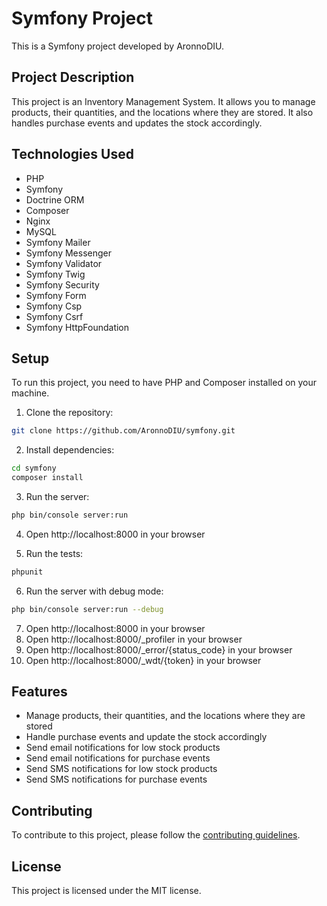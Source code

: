 # Symfony Project

This is a Symfony project developed by AronnoDIU.

## Project Description

This project is an Inventory Management System. It allows you to manage products, their quantities, and the locations where they are stored. It also handles purchase events and updates the stock accordingly.

## Technologies Used

- PHP
- Symfony
- Doctrine ORM
- Composer
- Nginx
- MySQL
- Symfony Mailer
- Symfony Messenger
- Symfony Validator
- Symfony Twig
- Symfony Security
- Symfony Form
- Symfony Csp
- Symfony Csrf
- Symfony HttpFoundation

## Setup

To run this project, you need to have PHP and Composer installed on your machine.

1. Clone the repository:
```bash
git clone https://github.com/AronnoDIU/symfony.git
```

2. Install dependencies:
```bash
cd symfony
composer install
```

3. Run the server:
```bash
php bin/console server:run
```

4. Open http://localhost:8000 in your browser

5. Run the tests:
```bash
phpunit
```

6. Run the server with debug mode:
```bash
php bin/console server:run --debug
```

7. Open http://localhost:8000 in your browser
8. Open http://localhost:8000/_profiler in your browser
9. Open http://localhost:8000/_error/{status_code} in your browser
10. Open http://localhost:8000/_wdt/{token} in your browser

## Features

- Manage products, their quantities, and the locations where they are stored
- Handle purchase events and update the stock accordingly
- Send email notifications for low stock products
- Send email notifications for purchase events
- Send SMS notifications for low stock products
- Send SMS notifications for purchase events

## Contributing

To contribute to this project, please follow the [contributing guidelines](https://github.com/symfony/symfony/blob/master/CONTRIBUTING.md).

## License

This project is licensed under the MIT license.